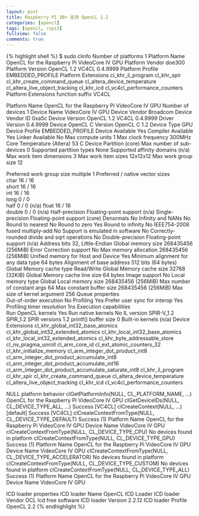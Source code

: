 ```yaml
---
layout: post
title: Raspberry PI 3B+ 支持 OpenCL 1.2
categories: [opencl]
tags: [opencl, rspi3]
fullview: false
comments: true
---
```


{% highlight shell %}
$ sudo clinfo
Number of platforms                               1
  Platform Name                                   OpenCL for the Raspberry Pi VideoCore IV GPU
  Platform Vendor                                 doe300
  Platform Version                                OpenCL 1.2 VC4CL 0.4.9999
  Platform Profile                                EMBEDDED_PROFILE
  Platform Extensions                             cl_khr_il_program cl_khr_spir cl_khr_create_command_queue cl_altera_device_temperature cl_altera_live_object_tracking cl_khr_icd cl_vc4cl_performance_counters
  Platform Extensions function suffix             VC4CL

  Platform Name                                   OpenCL for the Raspberry Pi VideoCore IV GPU
Number of devices                                 1
  Device Name                                     VideoCore IV GPU
  Device Vendor                                   Broadcom
  Device Vendor ID                                0xa5c
  Device Version                                  OpenCL 1.2 VC4CL 0.4.9999
  Driver Version                                  0.4.9999
  Device OpenCL C Version                         OpenCL C 1.2 
  Device Type                                     GPU
  Device Profile                                  EMBEDDED_PROFILE
  Device Available                                Yes
  Compiler Available                              Yes
  Linker Available                                No
  Max compute units                               1
  Max clock frequency                             300MHz
  Core Temperature (Altera)                       53 C
  Device Partition                                (core)
    Max number of sub-devices                     0
    Supported partition types                     None
    Supported affinity domains                    (n/a)
  Max work item dimensions                        3
  Max work item sizes                             12x12x12
  Max work group size                             12

  Preferred work group size multiple              1
  Preferred / native vector sizes                 
    char                                                16 / 16      
    short                                               16 / 16      
    int                                                 16 / 16      
    long                                                 0 / 0       
    half                                                 0 / 0        (n/a)
    float                                               16 / 16      
    double                                               0 / 0        (n/a)
  Half-precision Floating-point support           (n/a)
  Single-precision Floating-point support         (core)
    Denormals                                     No
    Infinity and NANs                             No
    Round to nearest                              No
    Round to zero                                 Yes
    Round to infinity                             No
    IEEE754-2008 fused multiply-add               No
    Support is emulated in software               No
    Correctly-rounded divide and sqrt operations  No
  Double-precision Floating-point support         (n/a)
  Address bits                                    32, Little-Endian
  Global memory size                              268435456 (256MiB)
  Error Correction support                        No
  Max memory allocation                           268435456 (256MiB)
  Unified memory for Host and Device              Yes
  Minimum alignment for any data type             64 bytes
  Alignment of base address                       512 bits (64 bytes)
  Global Memory cache type                        Read/Write
  Global Memory cache size                        32768 (32KiB)
  Global Memory cache line size                   64 bytes
  Image support                                   No
  Local memory type                               Global
  Local memory size                               268435456 (256MiB)
  Max number of constant args                     64
  Max constant buffer size                        268435456 (256MiB)
  Max size of kernel argument                     256
  Queue properties                                
    Out-of-order execution                        No
    Profiling                                     Yes
  Prefer user sync for interop                    Yes
  Profiling timer resolution                      1ns
  Execution capabilities                          
    Run OpenCL kernels                            Yes
    Run native kernels                            No
    IL version                                    SPIR-V_1.2 SPIR_1.2
    SPIR versions                                 1.2
  printf() buffer size                            0
  Built-in kernels                                (n/a)
  Device Extensions                               cl_khr_global_int32_base_atomics cl_khr_global_int32_extended_atomics cl_khr_local_int32_base_atomics cl_khr_local_int32_extended_atomics cl_khr_byte_addressable_store cl_nv_pragma_unroll cl_arm_core_id cl_ext_atomic_counters_32 cl_khr_initialize_memory cl_arm_integer_dot_product_int8 cl_arm_integer_dot_product_accumulate_int8 cl_arm_integer_dot_product_accumulate_int16 cl_arm_integer_dot_product_accumulate_saturate_int8 cl_khr_il_program cl_khr_spir cl_khr_create_command_queue cl_altera_device_temperature cl_altera_live_object_tracking cl_khr_icd cl_vc4cl_performance_counters

NULL platform behavior
  clGetPlatformInfo(NULL, CL_PLATFORM_NAME, ...)  OpenCL for the Raspberry Pi VideoCore IV GPU
  clGetDeviceIDs(NULL, CL_DEVICE_TYPE_ALL, ...)   Success [VC4CL]
  clCreateContext(NULL, ...) [default]            Success [VC4CL]
  clCreateContextFromType(NULL, CL_DEVICE_TYPE_DEFAULT)  Success (1)
    Platform Name                                 OpenCL for the Raspberry Pi VideoCore IV GPU
    Device Name                                   VideoCore IV GPU
  clCreateContextFromType(NULL, CL_DEVICE_TYPE_CPU)  No devices found in platform
  clCreateContextFromType(NULL, CL_DEVICE_TYPE_GPU)  Success (1)
    Platform Name                                 OpenCL for the Raspberry Pi VideoCore IV GPU
    Device Name                                   VideoCore IV GPU
  clCreateContextFromType(NULL, CL_DEVICE_TYPE_ACCELERATOR)  No devices found in platform
  clCreateContextFromType(NULL, CL_DEVICE_TYPE_CUSTOM)  No devices found in platform
  clCreateContextFromType(NULL, CL_DEVICE_TYPE_ALL)  Success (1)
    Platform Name                                 OpenCL for the Raspberry Pi VideoCore IV GPU
    Device Name                                   VideoCore IV GPU

ICD loader properties
  ICD loader Name                                 OpenCL ICD Loader
  ICD loader Vendor                               OCL Icd free software
  ICD loader Version                              2.2.12
  ICD loader Profile                              OpenCL 2.2
{% endhighlight %}

